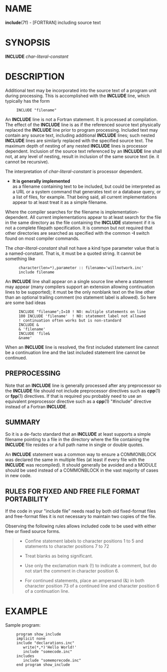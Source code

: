 # NAME

**include**(7f) - \[FORTRAN\] including source text

# SYNOPSIS

**INCLUDE** *char-literal-constant*

# DESCRIPTION

Additional text may be incorporated into the source text of a program
unit during processing. This is accomplished with the **INCLUDE** line,
which typically has the form

``` 
     INCLUDE "filename"
```

An **INCLUDE** line is not a Fortran statement. It is processed at
compilation. The effect of the **INCLUDE** line is as if the referenced
source text physically replaced the **INCLUDE** line prior to program
processing. Included text may contain any source text, including
additional **INCLUDE** lines; such nested **INCLUDE** lines are
similarly replaced with the specified source text. The maximum depth of
nesting of any nested **INCLUDE** lines is processor dependent.
Inclusion of the source text referenced by an **INCLUDE** line shall
not, at any level of nesting, result in inclusion of the same source
text (ie. it cannot be recursive).

The interpretation of *char-literal-constant* is processor dependent.

  - **It is generally implemented**  
    as a filename containing text to be included, but could be
    interpreted as a URL or a system command that generates text or a
    database query, or a list of files, for example. That being said,
    all current implementations appear to at least treat it as a simple
    filename.

Where the compiler searches for the filename is
implementation-dependent. All current implementations appear to at least
search for the file in the same directory as the file containing the
**INCLUDE** statement if it is not a complete filepath specification. It
is common but not required that other directories are searched as
specified with the common **-I** switch found on most compiler commands.

The *char-literal-constant* shall not have a kind type parameter value
that is a named-constant. That is, it must be a quoted string. It cannot
be something like

``` 
      character(len=*),parameter :: filename='willnotwork.inc'
      include filename
```

An **INCLUDE** line shall appear on a single source line where a
statement may appear (many compilers support an extension allowing
continuation lines to be supported); it must be the only nonblank text
on the line other than an optional trailing comment (no statement label
is allowed). So here are some bad ideas

``` 
      INCLUDE "filename";I=10 ! NO: multiple statements on line
      100 INCLUDE 'filename'  ! NO: statement label not allowed
      ! continuation often works but is non-standard
      INCLUDE &
      & 'filename'
      INCLUDE 'file&
      &name'
```

When an **INCLUDE** line is resolved, the first included statement line
cannot be a continuation line and the last included statement line
cannot be continued.

## PREPROCESSING

Note that an **INCLUDE** line is generally processed after any
preprocessor so the **INCLUDE** file should not include preprocessor
directives such as **cpp**(1) or **fpp**(1) directives. If that is
required you probably need to use an equivalent preprocessor directive
such as a **cpp**(1) "\#include" directive instead of a Fortran
**INCLUDE**.

## SUMMARY

So it is a de-facto standard that an **INCLUDE** at least supports a
simple filename pointing to a file in the directory where the file
containing the **INCLUDE** file resides or a full path name in single or
double quotes.

An **INCLUDE** statement was a common way to ensure a COMMONBLOCK was
declared the same in multiple files (at least if every file with the
**INCLUDE** was recompiled). It should generally be avoided and a MODULE
should be used instead of a COMMONBLOCK in the vast majority of cases in
new code.

## RULES FOR FIXED AND FREE FILE FORMAT PORTABILITY

If the code in your "include file" needs read by both old fixed-format
files and free-format files it is not necessary to maintain two copies
of the file.

Observing the following rules allows included code to be used with
either free or fixed source forms.

>   - Confine statement labels to character positions 1 to 5 and
>     statements to character positions 7 to 72
> 
>   - Treat blanks as being significant.
> 
>   - Use only the exclamation mark (\!) to indicate a comment, but do
>     not start the comment in character position 6.
> 
>   - For continued statements, place an ampersand (&) in both character
>     position 73 of a continued line and character position 6 of a
>     continuation line.

# EXAMPLE

Sample program:

``` 
     program show_include
     implicit none
     include "declarations.inc"
        write(*,*)'Hello World!'
        include "somecode.inc"
     includes
        include "somemorecode.inc"
     end program show_include
```

